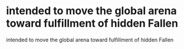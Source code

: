 # intended to move the global arena toward fulfillment of hidden Fallen

intended to move the global arena toward fulfillment of hidden Fallen